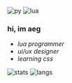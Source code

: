 ![py](https://img.shields.io/badge/Python-14354C?style=for-the-badge&logo=python&logoColor=white)
![lua](https://img.shields.io/badge/Lua-2C2D72?style=for-the-badge&logo=lua&logoColor=white)

### hi, im aeg
- <i> lua programmer </i>
- <i> ui/ux designer </i>
- <i> learning css </i>

![stats](https://github-readme-stats.vercel.app/api?username=aeg-eus&count_private=true&show_icons=true&theme=radical)
![langs](https://github-readme-stats.vercel.app/api/top-langs/?username=aeg-eus&show_icons=true&theme=radical)
